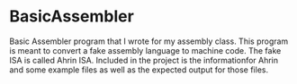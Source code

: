 # BasicAssembler
Basic Assembler program that I wrote for my assembly class. This program is meant to convert a fake assembly language to machine code. 
The fake ISA is called Ahrin ISA. Included in the project is the informationfor Ahrin and some example files as well as the expected output for those files.
